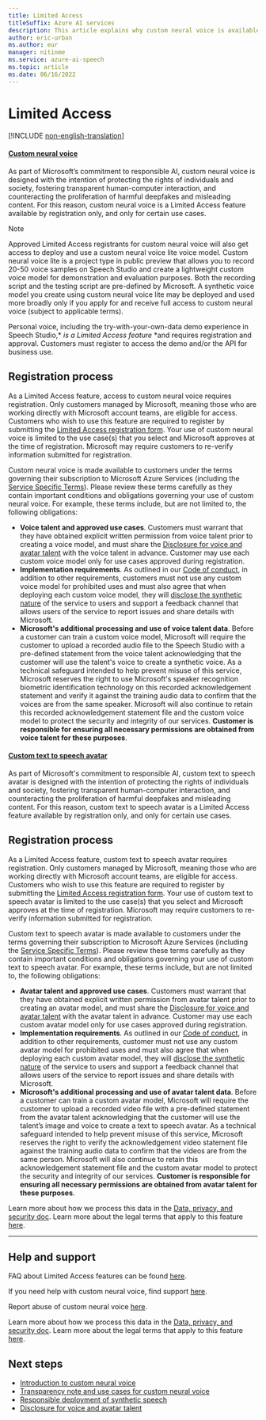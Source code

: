 ```yaml
---
title: Limited Access
titleSuffix: Azure AI services
description: This article explains why custom neural voice is available as Limited Access feature and how to request access.
author: eric-urban
ms.author: eur
manager: nitinme
ms.service: azure-ai-speech
ms.topic: article
ms.date: 06/16/2022
---
```


# Limited Access

[!INCLUDE [non-english-translation](/azure/ai-foundry/responsible-ai/includes/non-english-translation)]

#### [Custom neural voice](#tab/cnv)

As part of Microsoft’s commitment to responsible AI, custom neural voice is designed with the intention of protecting the rights of individuals and society, fostering transparent human-computer interaction, and counteracting the proliferation of harmful deepfakes and misleading content. For this reason, custom neural voice is a Limited Access feature available by registration only, and only for certain use cases.

> [!NOTE]
> Approved Limited Access registrants for custom neural voice will also get access to deploy and use a custom neural voice lite voice model. Custom neural voice lite is a project type in public preview that allows you to record 20-50 voice samples on Speech Studio and create a lightweight custom voice model for demonstration and evaluation purposes. Both the recording script and the testing script are pre-defined by Microsoft. A synthetic voice model you create using custom neural voice lite may be deployed and used more broadly only if you apply for and receive full access to custom neural voice (subject to applicable terms).
>
> Personal voice, including the try-with-your-own-data demo experience in Speech Studio,* *is a Limited Access feature* *and requires registration and approval. Customers must register to access the demo and/or the API for business use.   

## Registration process 

As a Limited Access feature, access to custom neural voice requires registration. Only customers managed by Microsoft, meaning those who are working directly with Microsoft account teams, are eligible for access. Customers who wish to use this feature are required to register by submitting the [Limited Access registration form](https://aka.ms/customneural). Your use of custom neural voice is limited to the use case(s) that you select and Microsoft approves at the time of registration. Microsoft may require customers to re-verify information submitted for registration. 

Custom neural voice is made available to customers under the terms governing their subscription to Microsoft Azure Services (including the [Service Specific Terms](https://go.microsoft.com/fwlink/?linkid=2018760)). Please review these terms carefully as they contain important conditions and obligations governing your use of custom neural voice. For example, these terms include, but are not limited to, the following obligations:
- **Voice talent and approved use cases**. Customers must warrant that they have obtained explicit written permission from voice talent prior to creating a voice model, and must share the [Disclosure for voice and avatar talent](/azure/ai-foundry/responsible-ai/speech-service/disclosure-voice-talent?context=/azure/ai-services/speech-service/context/context) with the voice talent in advance. Customer may use each custom voice model only for use cases approved during registration. 
- **Implementation requirements**. As outlined in our [Code of conduct](/legal/ai-code-of-conduct?context=/azure/ai-services/speech-service/context/context), in addition to other requirements, customers must not use any custom voice model for prohibited uses and must also agree that when deploying each custom voice model, they will [disclose the synthetic nature](/azure/ai-foundry/responsible-ai/speech-service/custom-neural-voice/concepts-disclosure-guidelines?context=%2Fazure%2Fai-services%2Fspeech-service%2Fcontext%2Fcontext) of the service to users and support a feedback channel that allows users of the service to report issues and share details with Microsoft. 
- **Microsoft's additional processing and use of voice talent data**. Before a customer can train a custom voice model, Microsoft will require the customer to upload a recorded audio file to the Speech Studio with a pre-defined statement from the voice talent acknowledging that the customer will use the talent's voice to create a synthetic voice. As a technical safeguard intended to help prevent misuse of this service, Microsoft reserves the right to use Microsoft's speaker recognition biometric identification technology on this recorded acknowledgement statement and verify it against the training audio data to confirm that the voices are from the same speaker. Microsoft will also continue to retain this recorded acknowledgement statement file and the custom voice model to protect the security and integrity of our services. **Customer is responsible for ensuring all necessary permissions are obtained from voice talent for these purposes**.

#### [Custom text to speech avatar](#tab/avatar)

As part of Microsoft's commitment to responsible AI, custom text to speech avatar is designed with the intention of protecting the rights of individuals and society, fostering transparent human-computer interaction, and counteracting the proliferation of harmful deepfakes and misleading content. For this reason, custom text to speech avatar is a Limited Access feature available by registration only, and only for certain use cases.

## Registration process 

As a Limited Access feature, custom text to speech avatar requires registration. Only customers managed by Microsoft, meaning those who are working directly with Microsoft account teams, are eligible for access. Customers who wish to use this feature are required to register by submitting the [Limited Access registration form](https://aka.ms/customneural). Your use of custom text to speech avatar is limited to the use case(s) that you select and Microsoft approves at the time of registration. Microsoft may require customers to re-verify information submitted for registration.  

Custom text to speech avatar is made available to customers under the terms governing their subscription to Microsoft Azure Services (including the [Service Specific Terms](https://go.microsoft.com/fwlink/?linkid=2018760)). Please review these terms carefully as they contain important conditions and obligations governing your use of custom text to speech avatar. For example, these terms include, but are not limited to, the following obligations: 
- **Avatar talent and approved use cases**. Customers must warrant that they have obtained explicit written permission from avatar talent prior to creating an avatar model, and must share the [Disclosure for voice and avatar talent](/azure/ai-foundry/responsible-ai/speech-service/disclosure-voice-talent?context=/azure/ai-services/speech-service/context/context) with the avatar talent in advance. Customer may use each custom avatar model only for use cases approved during registration.  
- **Implementation requirements**. As outlined in our [Code of conduct](/legal/ai-code-of-conduct?context=/azure/ai-services/speech-service/context/context), in addition to other requirements, customer must not use any  custom avatar model for prohibited uses and must also agree that when deploying each custom avatar model, they will [disclose the synthetic nature](/azure/ai-foundry/responsible-ai/speech-service/custom-neural-voice/concepts-disclosure-guidelines?context=%2Fazure%2Fai-services%2Fspeech-service%2Fcontext%2Fcontext) of the service to users and support a feedback channel that allows users of the service to report issues and share details with Microsoft. 
- **Microsoft's additional processing and use of avatar talent data**. Before a customer can train a custom avatar model, Microsoft will require the customer to upload a recorded video file with a pre-defined statement from the avatar talent acknowledging that the customer will use the talent’s image and voice to create a text to speech avatar. As a technical safeguard intended to help prevent misuse of this service, Microsoft reserves the right to verify the acknowledgement video statement file against the training audio data to confirm that the videos are from the same person. Microsoft will also continue to retain this acknowledgement statement file and the custom avatar model to protect the security and integrity of our services. **Customer is responsible for ensuring all necessary permissions are obtained from avatar talent for these purposes**. 

Learn more about how we process this data in the [Data, privacy, and security doc](/azure/ai-foundry/responsible-ai/speech-service/custom-neural-voice/data-privacy-security-custom-neural-voice?context=/azure/ai-services/speech-service/context/context). Learn more about the legal terms that apply to this feature [here](https://azure.microsoft.com/support/legal/).

---

## Help and support

FAQ about Limited Access features can be found [here](/azure/ai-services/cognitive-services-limited-access).

If you need help with custom neural voice, find support [here](/azure/ai-services/cognitive-services-support-options).

Report abuse of custom neural voice [here](https://aka.ms/reportabuse).

Learn more about how we process this data in the [Data, privacy, and security doc](/azure/ai-foundry/responsible-ai/speech-service/custom-neural-voice/data-privacy-security-custom-neural-voice?context=/azure/ai-services/speech-service/context/context). Learn more about the legal terms that apply to this feature [here](https://azure.microsoft.com/support/legal/). 

## Next steps

* [Introduction to custom neural voice](/azure/ai-services/speech-service/custom-neural-voice)
* [Transparency note and use cases for custom neural voice](/azure/ai-foundry/responsible-ai/speech-service/custom-neural-voice/transparency-note-custom-neural-voice?context=/azure/ai-services/speech-service/context/context)
* [Responsible deployment of synthetic speech](/azure/ai-foundry/responsible-ai/speech-service/custom-neural-voice/concepts-guidelines-responsible-deployment-synthetic?context=/azure/ai-services/speech-service/context/context)
* [Disclosure for voice and avatar talent](/azure/ai-foundry/responsible-ai/speech-service/disclosure-voice-talent?context=/azure/ai-services/speech-service/context/context)

